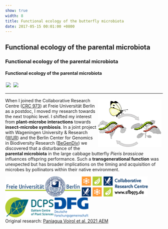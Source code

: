 ```yaml
---
show: true
width: 8
title: Functional ecology of the butterfly microbiota
date: 2017-05-15 00:01:00 +0800
---
```

<div class="p-4">
    <h2>Functional ecology of the parental microbiota</h2>
     <h3>Functional ecology of the parental microbiota</h3>
     <h4>Functional ecology of the parental microbiota</h4>
    <img data-src="{{ 'assets/images/photos/IMG_2685m.jpg' | relative_url }}" class="lazy rounded" style="width: 48%; height: auto;margin: 2px;" src="{{ '/assets/images/empty_300x200.png' | relative_url }}">
    <img data-src="{{ 'assets/images/photos/IMG_5899m.jpg' | relative_url }}" class="lazy rounded" style="width: 48%; height: auto;margin: 2px;" src="{{ '/assets/images/empty_300x200.png' | relative_url }}">
     <hr />
 <img src="assets/images/photos/diet_shift.jpg" 
         alt="Diet shift" 
         class="lazy rounded" 
         style="float: right; width: 40%; height: auto; margin: 5px;">   
<p>
When I joined the Collaborative Research Centre (<a href="https://www.sfb973.de/" target="_blank">CRC 973</a>) at Freie Universität Berlin as a postdoc, I moved my research towards the next trophic level. I shifted my interest from <b>plant-microbe interactions</b> towards <b>insect-microbe symbiosis</b>. In a joint project with Wageningen University & Research (<a href="https://www.wur.nl/en.htm" target="_blank">WUR</a>) and the Berlin Center for Genomics in Biodiversity Research (<a href="https://begendiv.de/" target="_blank">BeGenDiv</a>) we discovered that a disturbance of the <b>parental microbiota</b> in the large cabbage butterfly <i>Pieris brassicae</i> influences offspring performance. Such a <b>transgenerational function</b> was unexpected but has broader implications on the timing and acquisition of microbes by pollinators within their native environment.
</p>
  <p>
    </p>
      <img src="/assets/logo/logo64_FU.png" alt="Image 3" class="rounded-sm img-fluid logo-img">
     <img src="/assets/logo/logo64_CRC973.png" alt="Image 3" class="rounded-sm img-fluid logo-img"> 
     <img src="/assets/logo/logo64_DCPS.png" alt="Image 1" class="rounded-sm img-fluid logo-img">
    <img src="/assets/logo/logo64_DFGalt.png" alt="Image 1" class="rounded-sm img-fluid logo-img">
    <div style="display: flex; flex-direction: column; align-items: start; gap: 5px;">
    <span>
        Original research: 
        <a href="https://journals.asm.org/doi/10.1128/aem.00596-20">
            Paniagua Voirol et al. 2021 AEM
        </a>
    </span>
    <div style="display: flex; gap: 10px; align-items: center;">
        <span class="__dimensions_badge_embed__" 
              data-doi="10.1128/AEM.00596-20" 
              data-style="small_rectangle">
        </span>
        <div class='altmetric-embed' 
             data-badge-popover='bottom' 
             data-doi='10.1128/AEM.00596-20'>
        </div>
        <a href="https://plu.mx/plum/a/?doi=10.1128/AEM.00596-20" 
           class="plumx-plum-print-popup" 
           data-popup="bottom" 
           data-theme="liberty" 
           data-badge="false" 
           data-size="small">
        </a>
    </div>
</div>

</div>
